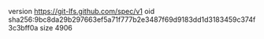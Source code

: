 version https://git-lfs.github.com/spec/v1
oid sha256:9bc8da29b297663ef5a71f777b2e3487f69d9183dd1d3183459c374f3c3bff0a
size 4906
